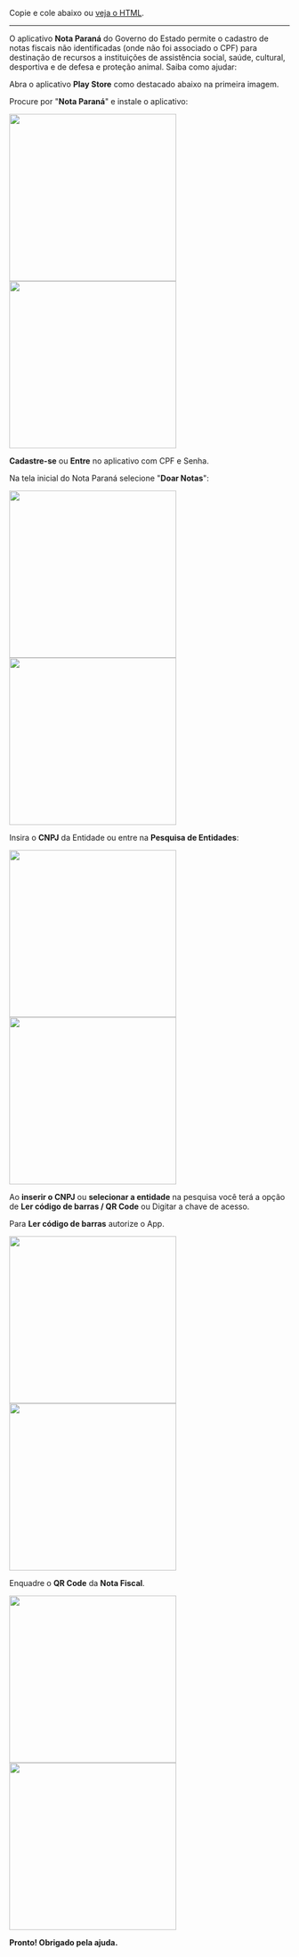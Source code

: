 Copie e cole abaixo ou [veja o HTML](https://raw.githubusercontent.com/dirceu-jr/como-doar-nota-parana-html/main/README.md).

<hr>

O aplicativo <strong>Nota Paraná</strong> do Governo do Estado permite o cadastro de notas fiscais não identificadas (onde não foi associado o CPF) para destinação de recursos a instituições de assistência social, saúde, cultural, desportiva e de defesa e proteção animal. Saiba como ajudar:

Abra o aplicativo <strong>Play Store</strong> como destacado abaixo na primeira imagem.

Procure por "<strong>Nota Paraná</strong>" e instale o aplicativo:

<img src="https://github.com/dirceu-jr/como-doar-nota-parana-html/raw/main/captura-de-tela-1.jpg" width="300"> <img src="https://github.com/dirceu-jr/como-doar-nota-parana-html/raw/main/captura-de-tela-2.jpg" width="300">

<strong>Cadastre-se</strong> ou <strong>Entre</strong> no aplicativo com CPF e Senha.

Na tela inicial do Nota Paraná selecione "<strong>Doar Notas</strong>":

<img src="https://github.com/dirceu-jr/como-doar-nota-parana-html/raw/main/captura-de-tela-3.jpg" width="300"> <img src="https://github.com/dirceu-jr/como-doar-nota-parana-html/raw/main/captura-de-tela-4.jpg" width="300">

Insira o <strong>CNPJ</strong> da Entidade ou entre na <strong>Pesquisa de Entidades</strong>:

<img src="https://github.com/dirceu-jr/como-doar-nota-parana-html/raw/main/captura-de-tela-5.jpg" width="300"> <img src="https://github.com/dirceu-jr/como-doar-nota-parana-html/raw/main/captura-de-tela-6.jpg" width="300">

Ao <strong>inserir o CNPJ</strong> ou <strong>selecionar a entidade</strong> na pesquisa você terá a opção de <strong>Ler código de barras / QR Code</strong> ou Digitar a chave de acesso.

Para <strong>Ler código de barras</strong> autorize o App.

<img src="https://github.com/dirceu-jr/como-doar-nota-parana-html/raw/main/captura-de-tela-7.jpg" width="300"> <img src="https://github.com/dirceu-jr/como-doar-nota-parana-html/raw/main/captura-de-tela-8.jpg" width="300">

Enquadre o <strong>QR Code</strong> da <strong>Nota Fiscal</strong>. 

<img src="https://github.com/dirceu-jr/como-doar-nota-parana-html/raw/main/captura-de-tela-9.jpg" width="300"> <img src="https://github.com/dirceu-jr/como-doar-nota-parana-html/raw/main/captura-de-tela-10.jpg" width="300">

<strong>Pronto! Obrigado pela ajuda.</strong>
